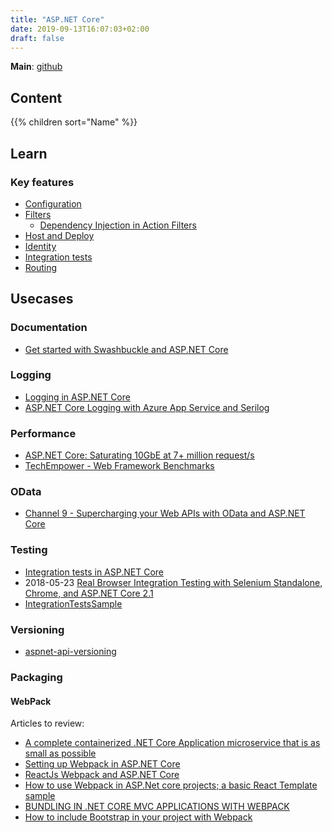 ```yaml
---
title: "ASP.NET Core"
date: 2019-09-13T16:07:03+02:00
draft: false
---
```


**Main**: [github](https://github.com/aspnet/AspNetCore)

## Content

{{% children sort="Name" %}}

## Learn

### Key features

- [Configuration](https://docs.microsoft.com/en-us/aspnet/core/fundamentals/configuration/index?view=aspnetcore-2.2)
- [Filters](https://docs.microsoft.com/en-us/aspnet/core/mvc/controllers/filters)
  - [Dependency Injection in Action Filters](https://www.devtrends.co.uk/blog/dependency-injection-in-action-filters-in-asp.net-core)
- [Host and Deploy](https://docs.microsoft.com/en-us/aspnet/core/host-and-deploy/index)
- [Identity](https://docs.microsoft.com/en-us/aspnet/core/security/authentication/identity)
- [Integration tests](https://docs.microsoft.com/en-us/aspnet/core/test/integration-tests?view=aspnetcore-2.2)
- [Routing](https://docs.microsoft.com/en-us/aspnet/core/fundamentals/routing)

## Usecases

### Documentation

- [Get started with Swashbuckle and ASP.NET Core](https://docs.microsoft.com/en-us/aspnet/core/tutorials/getting-started-with-swashbuckle)

### Logging

- [Logging in ASP.NET Core](https://docs.microsoft.com/en-us/aspnet/core/fundamentals/logging/)
- [ASP.NET Core Logging with Azure App Service and Serilog](https://devblogs.microsoft.com/aspnet/asp-net-core-logging/)

### Performance

- [ASP.NET Core: Saturating 10GbE at 7+ million request/s](https://www.ageofascent.com/2019/02/04/asp-net-core-saturating-10gbe-at-7-million-requests-per-second/)
- [TechEmpower - Web Framework Benchmarks](https://www.techempower.com/benchmarks/)

### OData

- [Channel 9 - Supercharging your Web APIs with OData and ASP.NET Core](https://channel9.msdn.com/Shows/On-NET/Supercharging-your-Web-APIs-with-OData-and-ASPNET-Core)

### Testing

- [Integration tests in ASP.NET Core](https://docs.microsoft.com/en-us/aspnet/core/test/integration-tests)
- 2018-05-23 [Real Browser Integration Testing with Selenium Standalone, Chrome, and ASP.NET Core 2.1](https://www.hanselman.com/blog/RealBrowserIntegrationTestingWithSeleniumStandaloneChromeAndASPNETCore21.aspx)
- [IntegrationTestsSample](https://github.com/aspnet/AspNetCore.Docs/tree/master/aspnetcore/test/integration-tests/samples/2.x/IntegrationTestsSample)

### Versioning

- [aspnet-api-versioning](https://github.com/Microsoft/aspnet-api-versioning)

### Packaging

#### WebPack

Articles to review:

- [A complete containerized .NET Core Application microservice that is as small as possible](https://www.ryansouthgate.com/2017/08/29/asp-net-core-and-webpack-part-1/)
- [Setting up Webpack in ASP.NET Core](https://cecilphillip.com/setting-up-webpack-in-asp-net-core/)
- [ReactJs Webpack and ASP.NET Core](https://sensibledev.com/reactjs-webpack-and-asp-net-core/#postSummary)
- [How to use Webpack in ASP.Net core projects; a basic React Template sample](https://codeburst.io/how-to-use-webpack-in-asp-net-core-projects-a-basic-react-template-sample-25a3681a5fc2)
- [BUNDLING IN .NET CORE MVC APPLICATIONS WITH WEBPACK](https://dotnetcore.gaprogman.com/2017/01/05/bundling-in-net-core-mvc-applications-with-webpack/)
- [How to include Bootstrap in your project with Webpack](https://stevenwestmoreland.com/2018/01/how-to-include-bootstrap-in-your-project-with-webpack.html)
